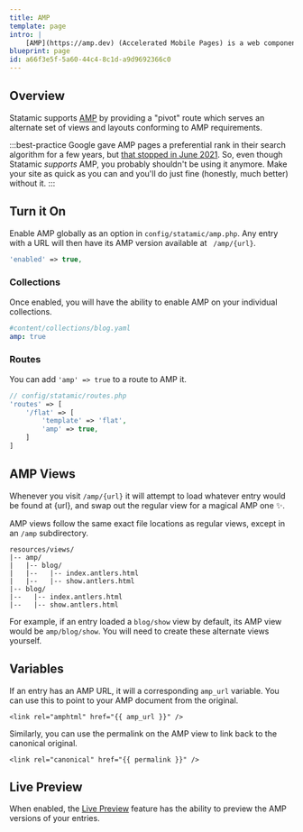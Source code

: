 ```yaml
---
title: AMP
template: page
intro: |
    [AMP](https://amp.dev) (Accelerated Mobile Pages) is a web component framework by Google to serve fast, content-optimized versions of your websites. It's kinda dead now though.
blueprint: page
id: a66f3e5f-5a60-44c4-8c1d-a9d9692366c0
---
```

## Overview

Statamic supports [AMP](https://amp.dev) by providing a "pivot" route which serves an alternate set of views and layouts conforming to AMP requirements.

:::best-practice
Google gave AMP pages a preferential rank in their search algorithm for a few years, but [that stopped in June 2021](https://plausible.io/blog/google-amp). So, even though Statamic _supports_ AMP, you probably shouldn't be using it anymore. Make your site as quick as you can and you'll do just fine (honestly, much better) without it.
:::

## Turn it On

Enable AMP globally as an option in `config/statamic/amp.php`. Any entry with a URL will then have its AMP version available at ` /amp/{url}`.

``` php
'enabled' => true,
```

### Collections
Once enabled, you will have the ability to enable AMP on your individual collections.

``` yaml
#content/collections/blog.yaml
amp: true
```

### Routes
You can add `'amp' => true` to a route to AMP it.

``` php
// config/statamic/routes.php
'routes' => [
    '/flat' => [
        'template' => 'flat',
        'amp' => true,
    ]
]
```

## AMP Views

Whenever you visit `/amp/{url}` it will attempt to load whatever entry would be found at {url}, and swap out the regular view for a magical AMP one ✨.

AMP views follow the same exact file locations as regular views, except in an `/amp` subdirectory.

``` files
resources/views/
|-- amp/
|   |-- blog/
|   |--   |-- index.antlers.html
|   |--   |-- show.antlers.html
|-- blog/
|--   |-- index.antlers.html
|--   |-- show.antlers.html

```

For example, if an entry loaded a `blog/show` view by default, its AMP view would be `amp/blog/show`. You will need to create these alternate views yourself.

## Variables

If an entry has an AMP URL, it will a corresponding `amp_url` variable. You can use this to point to your AMP document from the original.

```
<link rel="amphtml" href="{{ amp_url }}" />
```

Similarly, you can use the permalink on the AMP view to link back to the canonical original.

```
<link rel="canonical" href="{{ permalink }}" />
```

## Live Preview

When enabled, the [Live Preview](/live-preview) feature has the ability to preview the AMP versions of your entries.
